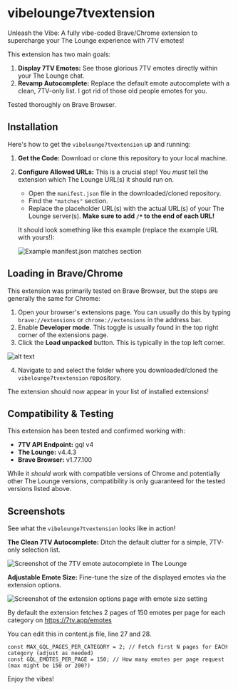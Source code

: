 # vibelounge7tvextension

Unleash the Vibe: A fully vibe-coded Brave/Chrome extension to supercharge your The Lounge experience with 7TV emotes!

This extension has two main goals:
1.  **Display 7TV Emotes:** See those glorious 7TV emotes directly within your The Lounge chat.
2.  **Revamp Autocomplete:** Replace the default emote autocomplete with a clean, 7TV-only list. I got rid of those old people emotes for you.

Tested thoroughly on Brave Browser.

## Installation

Here's how to get the `vibelounge7tvextension` up and running:

1.  **Get the Code:**
    Download or clone this repository to your local machine.

2.  **Configure Allowed URLs:**
    This is a crucial step! You *must* tell the extension which The Lounge URL(s) it should run on.
    *   Open the `manifest.json` file in the downloaded/cloned repository.
    *   Find the `"matches"` section.
    *   Replace the placeholder URL(s) with the actual URL(s) of your The Lounge server(s). **Make sure to add `/*` to the end of each URL!**

    It should look something like this example (replace the example URL with yours!):

    ![Example manifest.json matches section](https://github.com/user-attachments/assets/ca54048a-4476-4ad7-be52-727e5a0d5433)

## Loading in Brave/Chrome

This extension was primarily tested on Brave Browser, but the steps are generally the same for Chrome:

1.  Open your browser's extensions page. You can usually do this by typing `brave://extensions` or `chrome://extensions` in the address bar.
2.  Enable **Developer mode**. This toggle is usually found in the top right corner of the extensions page.
3.  Click the **Load unpacked** button. This is typically in the top left corner.


![alt text](https://github.com/user-attachments/assets/4b5ce917-6954-4619-9044-8958830a3960)

4.  Navigate to and select the folder where you downloaded/cloned the `vibelounge7tvextension` repository.

The extension should now appear in your list of installed extensions!

## Compatibility & Testing

This extension has been tested and confirmed working with:

*   **7TV API Endpoint:** gql v4
*   **The Lounge:** v4.4.3
*   **Brave Browser:** v1.77.100

While it *should* work with compatible versions of Chrome and potentially other The Lounge versions, compatibility is only guaranteed for the tested versions listed above.

## Screenshots

See what the `vibelounge7tvextension` looks like in action!

**The Clean 7TV Autocomplete:**
Ditch the default clutter for a simple, 7TV-only selection list.

![Screenshot of the 7TV emote autocomplete in The Lounge](https://github.com/user-attachments/assets/4df171a8-6fdb-4985-9fd8-74722483bcac)

**Adjustable Emote Size:**
Fine-tune the size of the displayed emotes via the extension options.

![Screenshot of the extension options page with emote size setting](https://github.com/user-attachments/assets/fab83660-ae15-490c-9cec-1f2b60ab45bc)

By default the extension fetches 2 pages of 150 emotes per page for each category on https://7tv.app/emotes

You can edit this in content.js file, line 27 and 28.
```
const MAX_GQL_PAGES_PER_CATEGORY = 2; // Fetch first N pages for EACH category (adjust as needed)
const GQL_EMOTES_PER_PAGE = 150; // How many emotes per page request (max might be 150 or 200?)
```
Enjoy the vibes!

